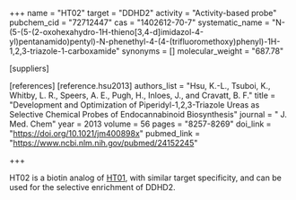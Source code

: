 +++
name = "HT02"
target = "DDHD2"
activity = "Activity-based probe"
pubchem_cid = "72712447"
cas = "1402612-70-7"
systematic_name = "N-(5-(5-(2-oxohexahydro-1H-thieno[3,4-d]imidazol-4-yl)pentanamido)pentyl)-N-phenethyl-4-(4-(trifluoromethoxy)phenyl)-1H-1,2,3-triazole-1-carboxamide"
synonyms = []
molecular_weight = "687.78"

[suppliers]

[references]
    [reference.hsu2013]
        authors_list = "Hsu, K.-L., Tsuboi, K., Whitby, L. R., Speers, A. E., Pugh, H., Inloes, J., and Cravatt, B. F."
        title = "Development and Optimization of Piperidyl-1,2,3-Triazole Ureas as Selective Chemical Probes of Endocannabinoid Biosynthesis"
        journal = " J. Med. Chem"
        year = 2013
        volume = 56
        pages = "8257-8269"
        doi_link = "https://doi.org/10.1021/jm400898x"
        pubmed_link = "https://www.ncbi.nlm.nih.gov/pubmed/24152245"

+++

HT02 is a biotin analog of <a href="#ht01" class="js-scroll-trigger">HT01</a>, with similar target specificity, and can be used for the selective enrichment of DDHD2.
